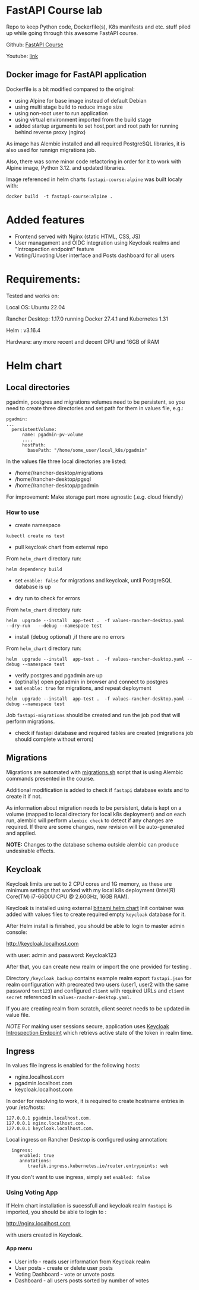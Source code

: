 # FastAPI Course lab

Repo to keep Python code, Dockerfile(s), K8s manifests and etc. stuff piled up while going through this awesome FastAPI course.

Github: [FastAPI Course](https://github.com/Sanjeev-Thiyagarajan/fastapi-course)

Youtube: [link](https://youtu.be/0sOvCWFmrtA?si=Fwv3B3p8FH3KikS7)

## Docker image for FastAPI application

Dockerfile is a bit modified compared to the original:

- using Alpine for base image instead of default Debian
- using multi stage build to reduce image size
- using non-root user to run application
- using virtual environment imported from the build stage
- added startup arguments to set host,port and root path for running behind reverse proxy (nginx)

As image has Alembic installed and all required PostgreSQL libraries, it is also used for runnign migrations job.

Also, there was some minor code refactoring in order for it to work with Alpine image, Python 3.12. and updated libraries.

Image referenced in helm charts `fastapi-course:alpine` was built localy with:
```
docker build  -t fastapi-course:alpine .
```

# Added features

- Frontend served with Nginx (static HTML, CSS, JS)
- User managament and OIDC integration using Keycloak realms and "Introspection endpoint" feature
- Voting/Unvoting User interface and Posts dashboard for all users

# Requirements:

Tested and works on:

Local OS: Ubuntu 22.04 

Rancher Desktop: 1.17.0 running Docker 27.4.1 and Kubernetes 1.31

Helm : v3.16.4

Hardware: any more recent and decent CPU and 16GB of RAM

# Helm chart

## Local directories

pgadmin, postgres and migrations volumes need to be persistent, 
so you need to create three directories and set path for them in values file, e.g.:

```
pgadmin:
...
  persistentVolume:
      name: pgadmin-pv-volume
      ....
      hostPath:
        basePath: "/home/some_user/local_k8s/pgadmin"
```

In the values file three local directories are listed:

- /home/<username>/rancher-desktop/migrations
- /home/<username>/rancher-desktop/pgsql
- /home/<username>/rancher-desktop/pgadmin

For improvement: Make storage part more agnostic (.e.g. cloud friendly)

### How to use

- create namespace

```
kubectl create ns test
```
- pull keycloak chart from external repo

From `helm_chart` directory run:
```
helm dependency build 
```
- set `enable: false` for migrations and keycloak, until PostgreSQL database is up

- dry run to check for errors

From `helm_chart` directory run:
```
helm  upgrade --install  app-test .  -f values-rancher-desktop.yaml   --dry-run   --debug --namespace test
```
- install (debug optional) ,if there are no errors

From `helm_chart` directory run:
```
helm  upgrade --install  app-test .  -f values-rancher-desktop.yaml --debug --namespace test
```
- verify postgres and pgadmin are up
- (optinally) open pgdadmin in browser and connect to postgres
- set `enable: true` for migrations, and repeat deployment

```
helm  upgrade --install  app-test .  -f values-rancher-desktop.yaml --debug --namespace test
```
Job `fastapi-migrations` should be created and run the job pod that will perform migrations.

- check if fastapi database and required tables are created (migrations job should complete without errors)

## Migrations

Migrations are automated with [migrations.sh](helm_chart/charts/fastapi/files/migrations.sh) script that is using Alembic commands presented in the course.

Additional modification is added to check if `fastapi` database exists and to create it if not.

As information about migration needs to be persistent, data is kept on a volume (mapped to local directory for local k8s deployment)
and on each run, alembic will perform `alembic check` to detect if any changes are required.
If there are some changes, new revision will be auto-generated and applied.

**NOTE:**  Changes to the database schema outside alembic can produce undesirable effects.

## Keycloak

Keycloak limits are set to 2 CPU cores and 1G memory, as these are minimum settings that worked with my local k8s deployment (Intel(R) Core(TM) i7-6600U CPU @ 2.60GHz, 16GB RAM).

Keycloak is installed using external [bitnami helm chart](https://github.com/bitnami/charts/tree/main/bitnami/keycloak)
Init container was added with values files to create required empty `keycloak` database for it.


After Helm install is finished, you should be able to login to master admin console:

http://keycloak.localhost.com

with user: admin and password: Keycloak123

After that, you can create new realm or import the one provided for testing .

Directory `/keycloak_backup` contains example realm export `fastapi.json` for realm configuration with precreated two users (user1, user2 with the same password `test123`)
and configured `client` with required URLs and `client secret` referenced in `values-rancher-desktop.yaml`.

If you are creating realm from scratch, client secret needs to be updated in value file.

*NOTE* For making user sessions secure, application uses [Keycloak Introspection Endpoint](https://www.keycloak.org/securing-apps/oidc-layers) which retrievs active state of the token in realm time.

## Ingress

In values file ingress is enabled for the following hosts:
- nginx.localhost.com
- pgadmin.localhost.com
- keycloak.localhost.com

In order for resolving to work, it is required to create hostname entries in your /etc/hosts:
```
127.0.0.1 pgadmin.localhost.com.
127.0.0.1 nginx.localhost.com.
127.0.0.1 keycloak.localhost.com.
```
Local ingress on Rancher Desktop is configured using annotation:

```
  ingress:
     enabled: true
     annotations:
        traefik.ingress.kubernetes.io/router.entrypoints: web
```
If you don't want to use ingress, simply set `enabled: false`


### Using Voting App

If Helm chart installation is sucessfull and keycloak realm `fastapi` is imported,
you should be able to login to :

http://nginx.localhost.com 

with users created in Keycloak.

#### App menu

 - User info - reads user information from Keycloak realm
 - User posts - create or delete user posts
 - Voting Dashboard - vote or unvote posts
 - Dashboard - all users posts sorted by number of votes


